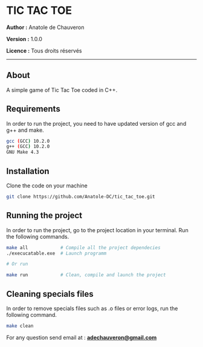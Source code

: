# TIC TAC TOE

**Author :** Anatole de Chauveron

**Version :** 1.0.0

**Licence :** Tous droits réservés

___

## About

A simple game of Tic Tac Toe coded in C++.

## Requirements

In order to run the project, you need to have updated version of gcc and g++ and make.

```bash
gcc (GCC) 10.2.0
g++ (GCC) 10.2.0
GNU Make 4.3
```

## Installation

Clone the code on your machine

```bash
git clone https://github.com/Anatole-DC/tic_tac_toe.git
```

## Running the project

In order to run the project, go to the project location in your terminal. Run the following commands.

```bash
make all            # Compile all the project dependecies
./execucatable.exe  # Launch programm

# Or run

make run            # Clean, compile and launch the project
```

## Cleaning specials files

In order to remove specials files such as .o files or error logs, run the following command.

```bash
make clean
```

For any question send email at : **adechauveron@gmail.com**